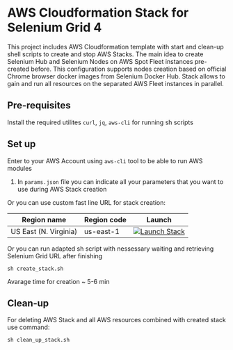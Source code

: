 # AWS Cloudformation Stack for Selenium Grid 4

This project includes AWS Cloudformation template with start and clean-up shell scripts to create and stop AWS Stacks.
The main idea to create Selenium Hub and Selenium Nodes on AWS Spot Fleet instances pre-created before.
This configuration supports nodes creation based on official Chrome browser docker images from Selenium Docker Hub.
Stack allows to gain and run all resources on the separated AWS Fleet instances in parallel.

## Pre-requisites

Install the required utilites `curl`, `jq`, `aws-cli` for running sh scripts


## Set up

Enter to your AWS Account using `aws-cli` tool to be able to run AWS modules

1. In `params.json` file you can indicate all your parameters that you want to use during AWS Stack creation

Or you can use custom fast line URL for stack creation:

Region name | Region code | Launch
--- | --- | ---
US East (N. Virginia) | us-east-1 | [![Launch Stack](https://cdn.rawgit.com/buildkite/cloudformation-launch-stack-button-svg/master/launch-stack.svg)](https://us-east-1.console.aws.amazon.com/cloudformation/home?region=us-east-1#/stacks/create/review?templateURL=https://cf-templates-1lfo03l9lq9gl-us-east-1.s3.amazonaws.com/2024-01-23T101248.725Z7qa-cloudformation-selenium-grid.yml&stackName=seleniumgridaws&param_stackName=seleniumgridaws&param_AvailabilityZoneFull=us-east-1a) 

Or you can run adapted sh script with nessessary waiting and retrieving Selenium Grid URL after finishing

`sh create_stack.sh`

Avarage time for creation ~ 5-6 min


## Clean-up
For deleting AWS Stack and all AWS resources combined with created stack use command:

`sh clean_up_stack.sh`

   





